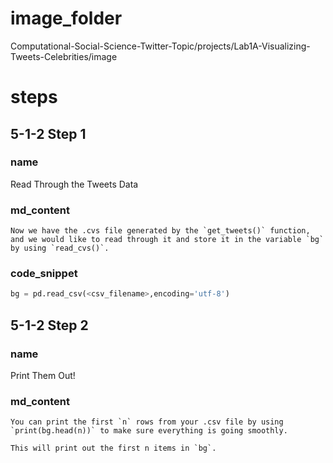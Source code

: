 # image_folder

Computational-Social-Science-Twitter-Topic/projects/Lab1A-Visualizing-Tweets-Celebrities/image

# steps
## 5-1-2 Step 1
### name
Read Through the Tweets Data
### md_content
```
Now we have the .cvs file generated by the `get_tweets()` function, and we would like to read through it and store it in the variable `bg` by using `read_cvs()`.
```
### code_snippet
```python
bg = pd.read_csv(<csv_filename>,encoding='utf-8')
```
## 5-1-2 Step 2
### name
Print Them Out!
### md_content
```
You can print the first `n` rows from your .csv file by using  `print(bg.head(n))` to make sure everything is going smoothly.

This will print out the first n items in `bg`.
```